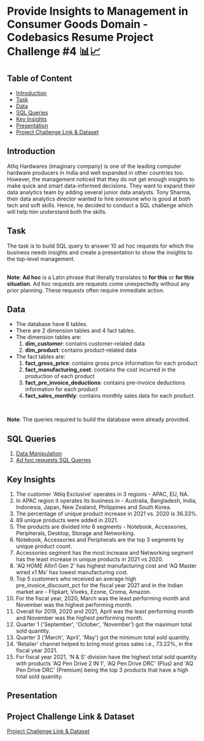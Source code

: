# Provide Insights to Management in Consumer Goods Domain - Codebasics Resume Project Challenge #4 📊📈

## Table of Content
* [Introduction](#introduction)
* [Task](#task)
* [Data](#data)
* [SQL Queries](#sql-queries)
* [Key Insights](#key-insights)
* [Presentation](#presentation)
* [Project Challenge Link & Dataset](#project-challenge-link--dataset)

## Introduction

Atliq Hardwares (imaginary company) is one of the leading computer hardware producers in India and well expanded in other countries too.
However, the management noticed that they do not get enough insights to make quick and smart data-informed decisions. They want to expand their data analytics team by adding several junior data analysts. Tony Sharma, their data analytics director wanted to hire someone who is good at both tech and soft skills. Hence, he decided to conduct a SQL challenge which will help him understand both the skills.

## Task
The task is to build SQL query to answer 10 ad hoc requests for which the business needs insights and create a presentation to show the insights to the top-level management.<br>
<br>

**Note**: **Ad hoc** is a Latin phrase that literally translates to **for this** or **for this situation**. Ad hoc requests are requests come unexpectedly without any prior planning. These requests often require immediate action.

## Data

* The database have 6 tables.
* There are 2 dimension tables and 4 fact tables.
* The dimension tables are:
  1. **dim_customer**: contains customer-related data
  2. **dim_product**: contains product-related data
* The fact tables are:
  1. **fact_gross_price**: contains gross price information for each product
  2. **fact_manufacturing_cost**: contains the cost incurred in the production of each product
  3. **fact_pre_invoice_deductions**: contains pre-invoice deductions information for each product
  4. **fact_sales_monthly**: contains monthly sales data for each product.<br>
<br>

**Note**: The queries required to build the database were already provided.

## SQL Queries

1. [Data Manipulation](https://github.com/ritusantra/SQL-Projects/blob/main/Provide%20Insights%20to%20Management%20in%20Consumer%20Goods%20Domain/Data%20Manipulation.sql)
2. [Ad hoc requests SQL Queries](https://github.com/ritusantra/SQL-Projects/blob/main/Provide%20Insights%20to%20Management%20in%20Consumer%20Goods%20Domain/Ad%20Hoc%20Requests%20Queries.sql)

## Key Insights

1.	The customer 'Atliq Exclusive' operates in 3 regions - APAC, EU, NA. 
2.	In APAC region it operates its business in - Australia, Bangladesh, India, Indonesia, Japan, New Zealand, Philippines and South Korea.
3.	The percentage of unique product increase in 2021 vs. 2020 is 36.33%. 
4.	89 unique products were added in 2021.
5.	The products are divided into 6 segments - Notebook, Accessories, Peripherals, Desktop, Storage and Networking.
6.	Notebook, Accessories and Peripherals are the top 3 segments by unique product count.
7.	Accessories segment has the most increase and Networking segment has the least increase in unique products in 2021 vs 2020.
8.	'AQ HOME Allin1 Gen 2' has highest manufacturing cost and 'AQ Master wired x1 Ms' has lowest manufacturing cost.
9.	Top 5 customers who received an average high pre_invoice_discount_pct for the fiscal year 2021 and in the Indian market are - Flipkart, Viveks, Ezone, Croma, Amazon.
10.	For the fiscal year, 2020, March was the least performing month and November was the highest performing month.
11.	Overall for 2019, 2020 and 2021, April was the least performing month and November was the highest performing month.
12.	Quarter 1 ('September', 'October', 'November') got the maximum total sold quantity.
13.	Quarter 3 ('March', 'April', 'May') got the minimum total sold quantity.
14.	'Retailer' channel helped to bring most gross sales i.e., 73.22%, in the fiscal year 2021.
15.	For fiscal year 2021, 'N & S' division have the highest total sold quantity with products 'AQ Pen Drive 2 IN 1', 'AQ Pen Drive DRC' (Plus) and 'AQ Pen Drive DRC' (Premium) being the top 3 products that have a high total sold quantity.

## Presentation

## Project Challenge Link & Dataset

[Project Challenge Link & Dataset](https://codebasics.io/event/codebasics-resume-project-challenge)
